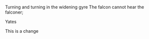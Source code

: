 Turning and turning in the widening gyre
The falcon cannot hear the falconer;


Yates

This is a change